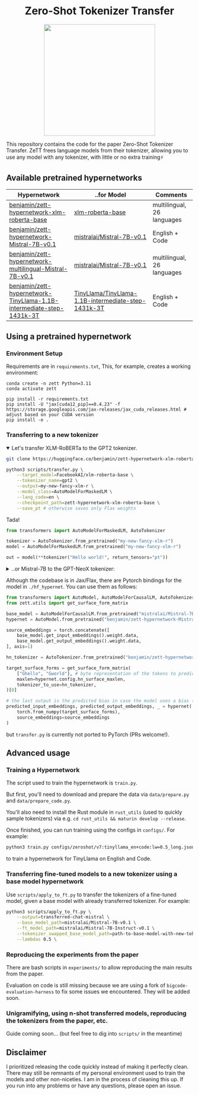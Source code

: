 <h1 align="center">Zero-Shot Tokenizer Transfer</h1>
<p align="center">
<img src=https://github.com/bminixhofer/zett/assets/13353204/f64dbdf4-da05-4586-8eb6-bf5a622b2160 width=300px>
</P>

This repository contains the code for the paper Zero-Shot Tokenizer Transfer. ZeTT frees language models from their tokenizer, allowing you to use any model with any tokenizer, with little or no extra training⚡

## Available pretrained hypernetworks

| Hypernetwork                                                                                                                                                        | ..for Model                                                                                                                       | Comments                   |
|---------------------------------------------------------------------------------------------------------------------------------------------------------------------|-----------------------------------------------------------------------------------------------------------------------------------|----------------------------|
| [benjamin/zett-hypernetwork-xlm-roberta-base](https://huggingface.co/benjamin/zett-hypernetwork-xlm-roberta-base)                                                   | [xlm-roberta-base](https://huggingface.co/FacebookAI/xlm-roberta-base)                                                            | multilingual, 26 languages |
| [benjamin/zett-hypernetwork-Mistral-7B-v0.1](https://huggingface.co/benjamin/zett-hypernetwork-Mistral-7B-v0.1)                                                     | [mistralai/Mistral-7B-v0.1](https://huggingface.co/mistralai/Mistral-7B-v0.1)                                                     | English + Code             |
| [benjamin/zett-hypernetwork-multilingual-Mistral-7B-v0.1](https://huggingface.co/benjamin/zett-hypernetwork-multilingual-Mistral-7B-v0.1)                           | [mistralai/Mistral-7B-v0.1](https://huggingface.co/mistralai/Mistral-7B-v0.1)                                                     | multilingual, 26 languages |
| [benjamin/zett-hypernetwork-TinyLlama-1.1B-intermediate-step-1431k-3T](https://huggingface.co/benjamin/zett-hypernetwork-TinyLlama-1.1B-intermediate-step-1431k-3T) | [TinyLlama/TinyLlama-1.1B-intermediate-step-1431k-3T](https://huggingface.co/TinyLlama/TinyLlama-1.1B-intermediate-step-1431k-3T) | English + Code             |

## Using a pretrained hypernetwork


### Environment Setup

Requirements are in `requirements.txt`, This, for example, creates a working environment:

```
conda create -n zett Python=3.11
conda activate zett

pip install -r requirements.txt
pip install -U "jax[cuda12_pip]==0.4.23" -f https://storage.googleapis.com/jax-releases/jax_cuda_releases.html # adjust based on your CUDA version
pip install -e .
```

### Transferring to a new tokenizer

<details open>
    <summary>Let's transfer XLM-RoBERTa to the GPT2 tokenizer.</summary>

```bash
git clone https://huggingface.co/benjamin/zett-hypernetwork-xlm-roberta-base

python3 scripts/transfer.py \
    --target_model=FacebookAI/xlm-roberta-base \
    --tokenizer_name=gpt2 \
    --output=my-new-fancy-xlm-r \
    --model_class=AutoModelForMaskedLM \
    --lang_code=en \
    --checkpoint_path=zett-hypernetwork-xlm-roberta-base \
    --save_pt # otherwise saves only Flax weights
```

Tada!

```python
from transformers import AutoModelForMaskedLM, AutoTokenizer

tokenizer = AutoTokenizer.from_pretrained("my-new-fancy-xlm-r")
model = AutoModelForMaskedLM.from_pretrained("my-new-fancy-xlm-r")

out = model(**tokenizer("Hello world!", return_tensors="pt"))
```
</details>

<details>
<summary>..or Mistral-7B to the GPT-NeoX tokenizer:</summary>

```bash
git clone https://huggingface.co/benjamin/zett-hypernetwork-Mistral-7B-v0.1

# because Flax weights are not merged in the main branch, we need to specify the revision of a PR containing Flax weights
python3 scripts/transfer.py \
    --target_model=mistralai/Mistral-7B-v0.1 \
    --revision=refs/pr/95 \
    --tokenizer_name=EleutherAI/gpt-neox-20b \
    --output=my-new-fancy-mistral \
    --model_class=AutoModelForCausalLM \
    --checkpoint_path=zett-hypernetwork-Mistral-7B-v0.1 \
    --save_pt # otherwise saves only Flax weights
```

```python
from transformers import AutoModelForCaualLM, AutoTokenizer

tokenizer = AutoTokenizer.from_pretrained("my-new-fancy-mistral")
model = AutoModelForCaualLM.from_pretrained("my-new-fancy-mistral")

out = model(**tokenizer("Hello world!", return_tensors="pt"))
```
</details>

Although the codebase is in Jax/Flax, there are Pytorch bindings for the model in `./hf_hypernet`. You can use them as follows:

```python
from transformers import AutoModel, AutoModelForCausalLM, AutoTokenizer
from zett.utils import get_surface_form_matrix

base_model = AutoModelForCausalLM.from_pretrained("mistralai/Mistral-7B-v0.1")
hypernet = AutoModel.from_pretrained("benjamin/zett-hypernetwork-Mistral-7B-v0.1", trust_remote_code=True)

source_embeddings = torch.concatenate([
    base_model.get_input_embeddings().weight.data,
    base_model.get_output_embeddings().weight.data,
], axis=1)

hn_tokenizer = AutoTokenizer.from_pretrained("benjamin/zett-hypernetwork-Mistral-7B-v0.1")

target_surface_forms = get_surface_form_matrix(
    ["Ġhello", "Ġworld"], # byte representation of the tokens to predict
    maxlen=hypernet.config.hn_surface_maxlen,
    tokenizer_to_use=hn_tokenizer,
)[0]

# the last output is the predicted bias in case the model uses a bias (e.g. XLM-R)
predicted_input_embeddings, predicted_output_embeddings, _ = hypernet(
    torch.from_numpy(target_surface_forms),
    source_embeddings=source_embeddings
)

```

but `transfer.py` is currently not ported to PyTorch (PRs welcome!).

## Advanced usage

### Training a Hypernetwork

The script used to train the hypernetwork is `train.py`. 

But first, you'll need to download and prepare the data via `data/prepare.py` and `data/prepare_code.py`.

You'll also need to install the Rust module in `rust_utils` (used to quickly sample tokenizers) via e.g. `cd rust_utils && maturin develop --release`.

Once finished, you can run training using the configs in `configs/`. For example:

```bash
python3 train.py configs/zeroshot/v7:tinyllama_en+code:lw=0.5_long.json
```

to train a hypernetwork for TinyLlama on English and Code.

### Transferring fine-tuned models to a new tokenizer using a base model hypernetwork

Use `scripts/apply_to_ft.py` to transfer the tokenizers of a fine-tuned model, given a base model with already transferred tokenizer. For example:

```bash
python3 scripts/apply_to_ft.py \
    --output=transferred-chat-mistral \
    --base_model_path=mistralai/Mistral-7B-v0.1 \
    --ft_model_path=mistralai/Mistral-7B-Instruct-v0.1 \
    --tokenizer_swapped_base_model_path=path-to-base-model-with-new-tokenizer \
    --lambdas 0.5 \
```

### Reproducing the experiments from the paper

There are bash scripts in `experiments/` to allow reproducing the main results from the paper.

Evaluation on code is still missing because we are using a fork of `bigcode-evaluation-harness` to fix some issues we encountered. They will be added soon.

### Unigramifying, using n-shot transferred models, reproducing the tokenizers from the paper, etc.

Guide coming soon... (but feel free to dig into `scripts/` in the meantime)

### 

## Disclaimer

I prioritized releasing the code quickly instead of making it perfectly clean. There may still be remnants of my personal environment used to train the models and other non-niceties. I am in the process of cleaning this up. If you run into any problems or have any questions, please open an issue.
